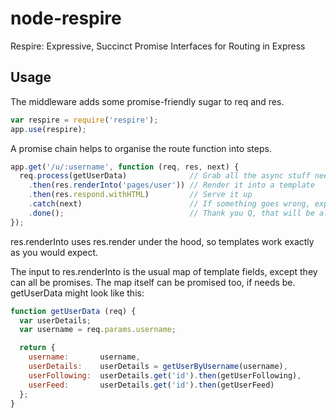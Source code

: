 node-respire
============

Respire: Expressive, Succinct Promise Interfaces for Routing in Express

## Usage

The middleware adds some promise-friendly sugar to req and res.

```javascript
var respire = require('respire');
app.use(respire);
```

A promise chain helps to organise the route function into steps.

```javascript
app.get('/u/:username', function (req, res, next) {
  req.process(getUserData)              // Grab all the async stuff needed to render this page
    .then(res.renderInto('pages/user')) // Render it into a template
    .then(res.respond.withHTML)         // Serve it up
    .catch(next)                        // If something goes wrong, explode
    .done();                            // Thank you Q, that will be all
});
```

res.renderInto uses res.render under the hood, so templates work exactly as you would expect.

The input to res.renderInto is the usual map of template fields, except they can all be promises.
The map itself can be promised too, if needs be. getUserData might look like this:

```javascript
function getUserData (req) {
  var userDetails;
  var username = req.params.username;

  return {
    username:       username,
    userDetails:    userDetails = getUserByUsername(username),
    userFollowing:  userDetails.get('id').then(getUserFollowing),
    userFeed:       userDetails.get('id').then(getUserFeed) 
  };
}
```
